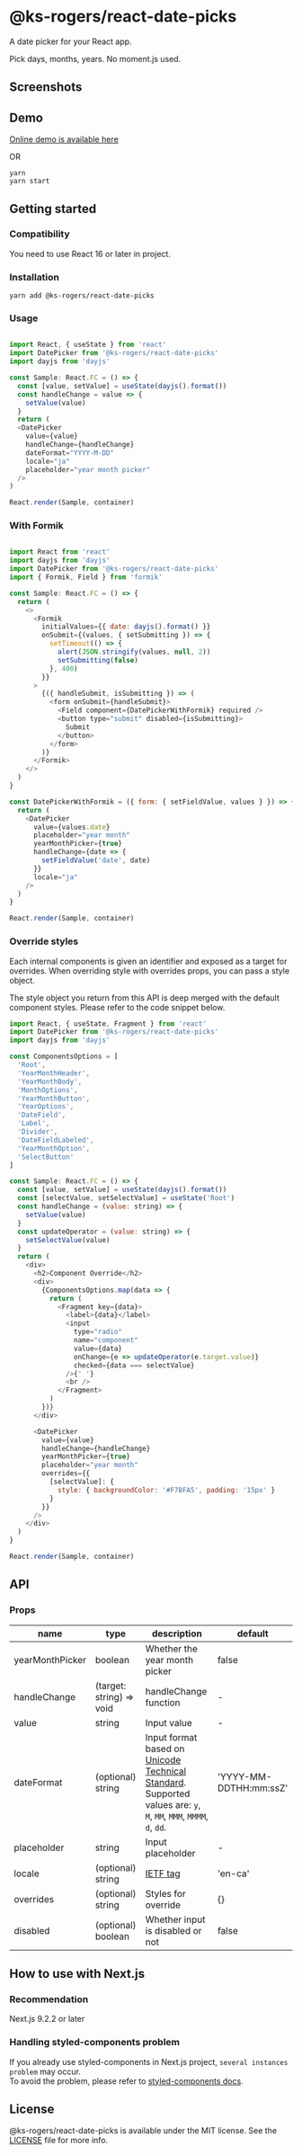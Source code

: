 # @ks-rogers/react-date-picks
A date picker for your React app.

Pick days, months, years.
No moment.js used.

## Screenshots


## Demo
[Online demo is available here](https://ks-rogers.github.io/react-date-picks/?selectedKind=%40ks-rogers%2Freact-date-picks&selectedStory=readMe&full=0&addons=1&stories=1&panelRight=0&addonPanel=storybook%2Factions%2Factions-panel)

OR

```
yarn
yarn start
```

## Getting started

### Compatibility

You need to use React 16 or later in project.

### Installation

```
yarn add @ks-rogers/react-date-picks
```

### Usage


```js

import React, { useState } from 'react'
import DatePicker from '@ks-rogers/react-date-picks'
import dayjs from 'dayjs'

const Sample: React.FC = () => {
  const [value, setValue] = useState(dayjs().format())
  const handleChange = value => {
    setValue(value)
  }
  return (
  <DatePicker
    value={value}
    handleChange={handleChange}
    dateFormat="YYYY-M-DD"
    locale="ja"
    placeholder="year month picker"
  />
)

React.render(Sample, container)
```

### With Formik

```js

import React from 'react'
import dayjs from 'dayjs'
import DatePicker from '@ks-rogers/react-date-picks'
import { Formik, Field } from 'formik'

const Sample: React.FC = () => {
  return (
    <>
      <Formik
        initialValues={{ date: dayjs().format() }}
        onSubmit={(values, { setSubmitting }) => {
          setTimeout(() => {
            alert(JSON.stringify(values, null, 2))
            setSubmitting(false)
          }, 400)
        }}
      >
        {({ handleSubmit, isSubmitting }) => (
          <form onSubmit={handleSubmit}>
            <Field component={DatePickerWithFormik} required />
            <button type="submit" disabled={isSubmitting}>
              Submit
            </button>
          </form>
        )}
      </Formik>
    </>
  )
}

const DatePickerWithFormik = ({ form: { setFieldValue, values } }) => {
  return (
    <DatePicker
      value={values.date}
      placeholder="year month"
      yearMonthPicker={true}
      handleChange={date => {
        setFieldValue('date', date)
      }}
      locale="ja"
    />
  )
}

React.render(Sample, container)
```


### Override styles

Each internal components is given an identifier and exposed as a target for overrides.
When overriding style with overrides props, you can pass a style object.

The style object you return from this API is deep merged with the default component styles.
Please refer to the code snippet below.

```js
import React, { useState, Fragment } from 'react'
import DatePicker from '@ks-rogers/react-date-picks'
import dayjs from 'dayjs'

const ComponentsOptions = [
  'Root',
  'YearMonthHeader',
  'YearMonthBody',
  'MonthOptions',
  'YearMonthButton',
  'YearOptions',
  'DateField',
  'Label',
  'Divider',
  'DateFieldLabeled',
  'YearMonthOption',
  'SelectButton'
]

const Sample: React.FC = () => {
  const [value, setValue] = useState(dayjs().format())
  const [selectValue, setSelectValue] = useState('Root')
  const handleChange = (value: string) => {
    setValue(value)
  }
  const updateOperator = (value: string) => {
    setSelectValue(value)
  }
  return (
    <div>
      <h2>Component Override</h2>
      <div>
        {ComponentsOptions.map(data => {
          return (
            <Fragment key={data}>
              <label>{data}</label>
              <input
                type="radio"
                name="component"
                value={data}
                onChange={e => updateOperator(e.target.value)}
                checked={data === selectValue}
              />{' '}
              <br />
            </Fragment>
          )
        })}
      </div>

      <DatePicker
        value={value}
        handleChange={handleChange}
        yearMonthPicker={true}
        placeholder="year month"
        overrides={{
          [selectValue]: {
            style: { backgroundColor: '#F7BFA5', padding: '15px' }
          }
        }}
      />
    </div>
  )
}

React.render(Sample, container)
```

## API

### Props

| name     | type    | description     | default  |
|----------|-------|----------|--------------|
|yearMonthPicker | boolean |  Whether the year month picker | false |
|handleChange | (target: string) => void | handleChange function | - |
|value | string | Input value | - |
|dateFormat | (optional) string | Input format based on [Unicode Technical Standard](https://www.unicode.org/reports/tr35/tr35-dates.html#Date_Field_Symbol_Table). Supported values are: `y`, `M`, `MM`, `MMM`, `MMMM`, `d`, `dd`. | 'YYYY-MM-DDTHH:mm:ssZ' |
|placeholder | string | Input placeholder | - |
|locale | (optional) string | [IETF tag](https://en.wikipedia.org/wiki/IETF_language_tag) | 'en-ca' |
|overrides | (optional) string | Styles for override | {} |
|disabled | (optional) boolean | Whether input is disabled or not | false |

## How to use with Next.js
### Recommendation
Next.js 9.2.2 or later

### Handling styled-components problem
If you already use styled-components in Next.js project, `several instances problem` may occur.  
To avoid the problem, please refer to [styled-components docs](https://styled-components.com/docs/faqs#why-am-i-getting-a-warning-about-several-instances-of-module-on-the-page).

## License

@ks-rogers/react-date-picks is available under the MIT license. See the [LICENSE](./LICENSE.md) file for more info.
